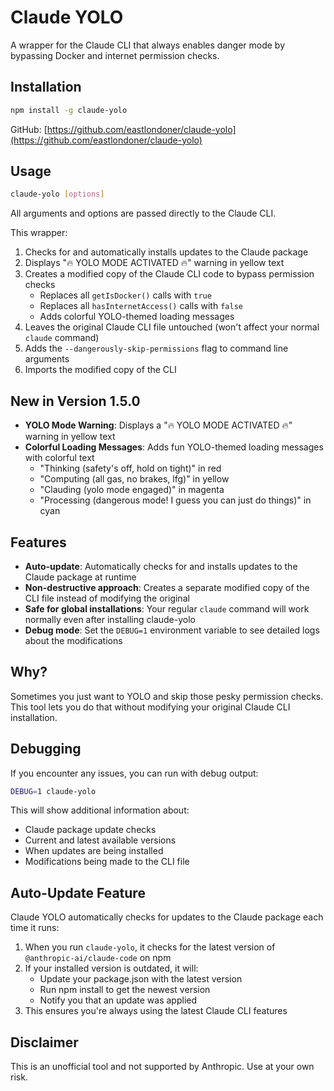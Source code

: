 # Claude YOLO

A wrapper for the Claude CLI that always enables danger mode by bypassing Docker and internet permission checks.

## Installation

```bash
npm install -g claude-yolo
```

GitHub: [https://github.com/eastlondoner/claude-yolo](https://github.com/eastlondoner/claude-yolo)

## Usage

```bash
claude-yolo [options]
```

All arguments and options are passed directly to the Claude CLI.

This wrapper:
1. Checks for and automatically installs updates to the Claude package
2. Displays "🔥 YOLO MODE ACTIVATED 🔥" warning in yellow text
3. Creates a modified copy of the Claude CLI code to bypass permission checks
   - Replaces all `getIsDocker()` calls with `true`
   - Replaces all `hasInternetAccess()` calls with `false`
   - Adds colorful YOLO-themed loading messages
4. Leaves the original Claude CLI file untouched (won't affect your normal `claude` command)
5. Adds the `--dangerously-skip-permissions` flag to command line arguments
6. Imports the modified copy of the CLI

## New in Version 1.5.0

- **YOLO Mode Warning**: Displays a "🔥 YOLO MODE ACTIVATED 🔥" warning in yellow text
- **Colorful Loading Messages**: Adds fun YOLO-themed loading messages with colorful text
  - "Thinking (safety's off, hold on tight)" in red
  - "Computing (all gas, no brakes, lfg)" in yellow
  - "Clauding (yolo mode engaged)" in magenta
  - "Processing (dangerous mode! I guess you can just do things)" in cyan

## Features

- **Auto-update**: Automatically checks for and installs updates to the Claude package at runtime
- **Non-destructive approach**: Creates a separate modified copy of the CLI file instead of modifying the original
- **Safe for global installations**: Your regular `claude` command will work normally even after installing claude-yolo
- **Debug mode**: Set the `DEBUG=1` environment variable to see detailed logs about the modifications

## Why?

Sometimes you just want to YOLO and skip those pesky permission checks. This tool lets you do that without modifying your original Claude CLI installation.

## Debugging

If you encounter any issues, you can run with debug output:

```bash
DEBUG=1 claude-yolo
```

This will show additional information about:
- Claude package update checks
- Current and latest available versions
- When updates are being installed
- Modifications being made to the CLI file

## Auto-Update Feature

Claude YOLO automatically checks for updates to the Claude package each time it runs:

1. When you run `claude-yolo`, it checks for the latest version of `@anthropic-ai/claude-code` on npm
2. If your installed version is outdated, it will:
   - Update your package.json with the latest version
   - Run npm install to get the newest version
   - Notify you that an update was applied
3. This ensures you're always using the latest Claude CLI features

## Disclaimer

This is an unofficial tool and not supported by Anthropic. Use at your own risk.